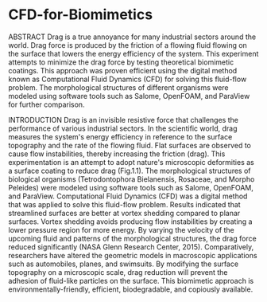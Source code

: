# CFD-for-Biomimetics
ABSTRACT
Drag is a true annoyance for many industrial sectors around the world. Drag force is produced by the friction of a flowing fluid flowing on the surface that lowers the energy efficiency of the system. This experiment attempts to minimize the drag force by testing theoretical biomimetic coatings. This approach was proven efficient using the digital method known as Computational Fluid Dynamics (CFD) for solving this fluid-flow problem. The morphological structures of different organisms were modeled using software tools such as Salome, OpenFOAM, and ParaView for further comparison.


INTRODUCTION
Drag is an invisible resistive force that challenges the performance of various industrial sectors. In the scientific world, drag measures the system's energy efficiency in reference to the surface topography and the rate of the flowing fluid. Flat surfaces are observed to cause flow instabilities, thereby increasing the friction (drag). This experimentation is an attempt to adopt nature's microscopic deformities as a surface coating to reduce drag (Fig.1.1). The morphological structures of biological organisms (Tetrodontophora Bielanensis, Rosaceae, and Morpho Peleides) were modeled using software tools such as Salome, OpenFOAM, and ParaView. Computational Fluid Dynamics (CFD) was a digital method that was applied to solve this fluid-flow problem. Results indicated that streamlined surfaces are better at vortex shedding compared to planar surfaces. Vortex shedding avoids producing flow instabilities by creating a lower pressure region for more energy. By varying the velocity of the upcoming fluid and patterns of the morphological structures, the drag force reduced significantly (NASA Glenn Research Center, 2015). Comparatively, researchers have altered the geometric models in macroscopic applications such as automobiles, planes, and swimsuits. By modifying the surface topography on a microscopic scale, drag reduction will prevent the adhesion of fluid-like particles on the surface. This biomimetic approach is environmentally-friendly, efficient, biodegradable, and copiously available.
